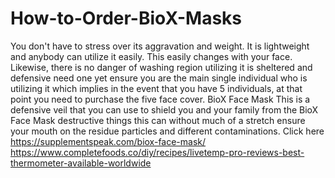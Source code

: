 # How-to-Order-BioX-Masks
You don't have to stress over its aggravation and weight. It is lightweight and anybody can utilize it easily. This easily changes with your face. Likewise, there is no danger of washing region utilizing it is sheltered and defensive need one yet ensure you are the main single individual who is utilizing it which implies in the event that you have 5 individuals, at that point you need to purchase the five face cover. BioX Face Mask  This is a defensive veil that you can use to shield you and your family from the BioX Face Mask destructive things this can without much of a stretch ensure your mouth on the residue particles and different contaminations. Click here https://supplementspeak.com/biox-face-mask/ https://www.completefoods.co/diy/recipes/livetemp-pro-reviews-best-thermometer-available-worldwide
